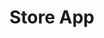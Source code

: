 # Store App

<div style="position: relative; display: inline-block;">
    <img src="https://github.com/Mohamed-Tamer-1/Dart-Flutter/blob/main/Store%20App/ScreenShots/Screenshot_1724845024.png" width="230" style="position: absolute; z-index: 1; margin-left: 0;">
    <img src="https://github.com/Mohamed-Tamer-1/Dart-Flutter/blob/main/Store%20App/ScreenShots/Screenshot_1724845030.png" width="230" style="position: absolute; z-index: 2; margin-left: 20px;">
    <img src="https://github.com/Mohamed-Tamer-1/Dart-Flutter/blob/main/Store%20App/ScreenShots/Screenshot_1724845053.png" width="230" style="position: absolute; z-index: 3; margin-left: 40px;">
    <img src="https://github.com/Mohamed-Tamer-1/Dart-Flutter/blob/main/Store%20App/ScreenShots/Screenshot_1724845036.png" width="230" style="position: absolute; z-index: 4; margin-left: 60px;">
</div>
